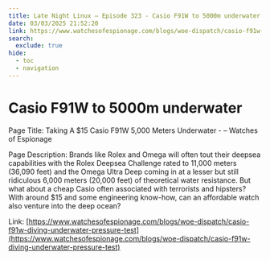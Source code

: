```yaml
---
title: Late Night Linux – Episode 323 - Casio F91W to 5000m underwater
date: 03/03/2025 21:52:20
link: https://www.watchesofespionage.com/blogs/woe-dispatch/casio-f91w-diving-underwater-pressure-test
search:
  exclude: true
hide:
  - toc
  - navigation
---
```


# Casio F91W to 5000m underwater

Page Title: Taking A $15 Casio F91W 5,000 Meters Underwater -  – Watches of Espionage

Page Description: Brands like Rolex and Omega will often tout their deepsea capabilities with the Rolex Deepsea Challenge rated to 11,000 meters (36,090 feet) and the Omega Ultra Deep coming in at a lesser but still ridiculous 6,000 meters (20,000 feet) of theoretical water resistance. But what about a cheap Casio often associated with terrorists and hipsters? With around $15 and some engineering know-how, can an affordable watch also venture into the deep ocean? 

Link: [https://www.watchesofespionage.com/blogs/woe-dispatch/casio-f91w-diving-underwater-pressure-test](https://www.watchesofespionage.com/blogs/woe-dispatch/casio-f91w-diving-underwater-pressure-test)